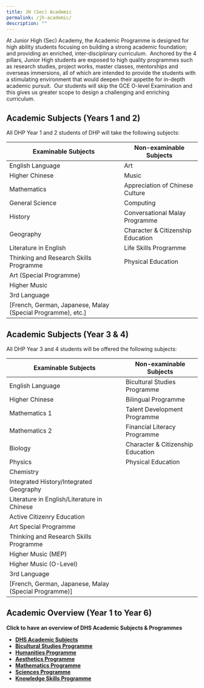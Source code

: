 ```yaml
---
title: JH (Sec) Academic
permalink: /jh-academic/
description: ""
---
```

At Junior High (Sec) Academy, the Academic Programme is designed for high ability students focusing on building a strong academic foundation; and providing an enriched, inter-disciplinary curriculum.  Anchored by the 4 pillars, Junior High students are exposed to high quality programmes such as research studies, project works, master classes, mentorships and overseas immersions, all of which are intended to provide the students with a stimulating environment that would deepen their appetite for in-depth academic pursuit.  Our students will skip the GCE O-level Examination and this gives us greater scope to design a challenging and enriching curriculum.

## Academic Subjects (Years 1 and 2)

All DHP Year 1 and 2 students of DHP will take the following subjects:

| Examinable Subjects | Non-examinable Subjects |
| --- | --- |
| English Language | Art |
| Higher Chinese | Music |
| Mathematics | Appreciation of Chinese Culture |
| General Science | Computing |
| History | Conversational Malay Programme |
| Geography | Character & Citizenship Education |
| Literature in English | Life Skills Programme |
| Thinking and Research Skills Programme | Physical Education |
| Art (Special Programme) |  |
| Higher Music |  |
| 3rd Language  
\[French, German, Japanese, Malay (Special Programme), etc.\] |  |



## Academic Subjects (Year 3 & 4)

All DHP Year 3 and 4 students will be offered the following subjects:

| Examinable Subjects | Non-examinable Subjects |
| --- | --- |
| English Language | Bicultural Studies Programme |
| Higher Chinese | Bilingual Programme |
| Mathematics 1 | Talent Development Programme |
| Mathematics 2 | Financial Literacy Programme |
| Biology | Character & Citizenship Education |
| Physics | Physical Education |
| Chemistry |  |
| Integrated History/Integrated Geography |  |
| Literature in English/Literature in Chinese |  |
| Active Citizenry Education |  |
| Art Special Programme |  |
| Thinking and Research Skills Programme |  |
| Higher Music (MEP) |  |
| Higher Music (O-Level) |  |
| 3rd Language  
\[French, German, Japanese, Malay (Special Programme)\] |  |



## Academic Overview (Year 1 to Year 6)

**Click to have an overview of DHS Academic Subjects & Programmes** 

*   **[DHS Academic Subjects](/academic/)** 
*   **[Bicultural Studies Programme](/academic/bicultural-studies-programme/)**
*   **[Humanities Programme](/academic/humanities-programme/)**
*   **[Aesthetics Programme](/academic/aesthetics-programme/)**
*   **[Mathematics Programme](/academic/mathematics-programme/)**
*   **[Sciences Programme](/academic/sciences-programme/)**
*   **[Knowledge Skills Programme](/academic/knowledge-skills-programme/)**